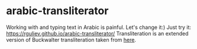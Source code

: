 # arabic-transliterator
Working with and typing text in Arabic is painful. Let's change it:)
Just try it: https://rguliev.github.io/arabic-transliterator/
Transliteration is an extended version of Buckwalter transliteration taken from [here](http://corpus.quran.com/java/buckwalter.jsp).
